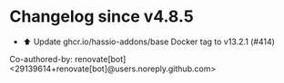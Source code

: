 # Changelog since v4.8.5
- ⬆️ Update ghcr.io/hassio-addons/base Docker tag to v13.2.1 (#414)

Co-authored-by: renovate[bot] <29139614+renovate[bot]@users.noreply.github.com> 
